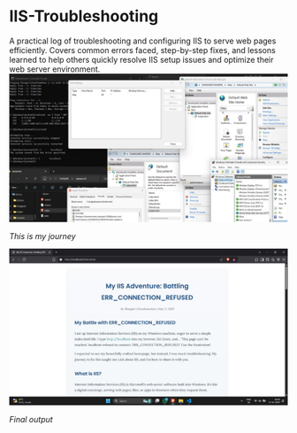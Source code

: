 # IIS-Troubleshooting
A practical log of troubleshooting and configuring IIS to serve web pages efficiently. Covers common errors faced, step-by-step fixes, and lessons learned to help others quickly resolve IIS setup issues and optimize their web server environment.
![My JOURNEY](images/journey.jpg)

*This is my journey*

![THE BLOG](images/output.jpg)

*Final output*
